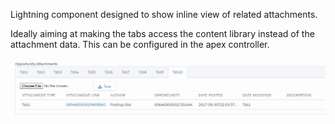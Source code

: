 Lightning component designed to show inline view of related attachments.

Ideally aiming at making the tabs access the content library instead of the attachment data. This can be configured in the apex controller. 

![ScreenShot](/src/Tab_view.JPG)

